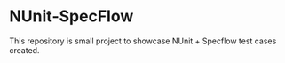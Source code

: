 # NUnit-SpecFlow
This repository is small project to showcase NUnit + Specflow test cases created. 
